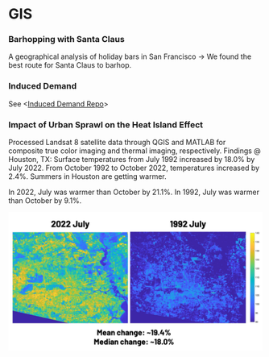 # GIS

### Barhopping with Santa Claus
A geographical analysis of holiday bars in San Francisco -> We found the best route for Santa Claus to barhop.

### Induced Demand
See <[Induced Demand Repo](https://github.com/joeltam/induced_demand)>

### Impact of Urban Sprawl on the Heat Island Effect
Processed Landsat 8 satellite data through QGIS and MATLAB for composite true color imaging and thermal imaging, respectively.
Findings @ Houston, TX:
Surface temperatures from July 1992 increased by 18.0% by July 2022. From October 1992 to October 2022, temperatures increased by 2.4%. Summers in Houston are getting warmer.

In 2022, July was warmer than October by 21.1%.
In 1992, July was warmer than October by 9.1%.

![Houston](./Houston.png)